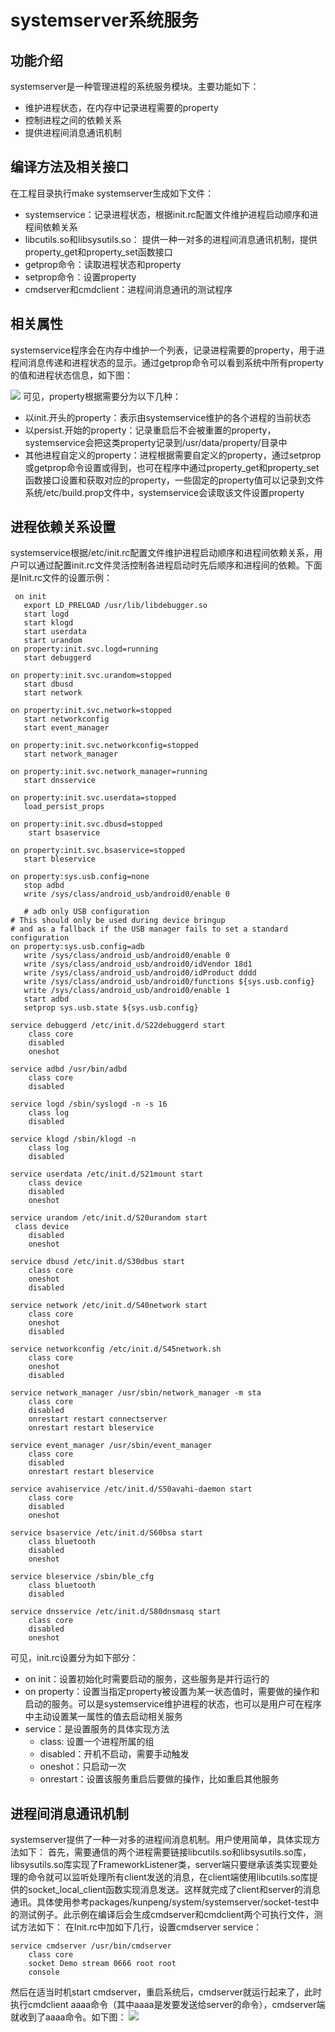 # systemserver系统服务

## 功能介绍
systemserver是一种管理进程的系统服务模块。主要功能如下：

* 维护进程状态，在内存中记录进程需要的property
* 控制进程之间的依赖关系
* 提供进程间消息通讯机制

## 编译方法及相关接口
在工程目录执行make systemserver生成如下文件：

* systemservice：记录进程状态，根据init.rc配置文件维护进程启动顺序和进程间依赖关系
* libcutils.so和libsysutils.so： 提供一种一对多的进程间消息通讯机制，提供property_get和property_set函数接口
* getprop命令：读取进程状态和property
* setprop命令：设置property
* cmdserver和cmdclient：进程间消息通讯的测试程序

## 相关属性
systemservice程序会在内存中维护一个列表，记录进程需要的property，用于进程间消息传递和进程状态的显示。通过getprop命令可以看到系统中所有property的值和进程状态信息，如下图：

![](images/getprop.png)
可见，property根据需要分为以下几种：

* 以init.开头的property：表示由systemservice维护的各个进程的当前状态
* 以persist.开始的property：记录重启后不会被重置的property，systemservice会把这类property记录到/usr/data/property/目录中
* 其他进程自定义的property：进程根据需要自定义的property，通过setprop或getprop命令设置或得到，也可在程序中通过property_get和property_set函数接口设置和获取对应的property，一些固定的property值可以记录到文件系统/etc/build.prop文件中，systemservice会读取该文件设置property

## 进程依赖关系设置

 systemservice根据/etc/init.rc配置文件维护进程启动顺序和进程间依赖关系，用户可以通过配置init.rc文件灵活控制各进程启动时先后顺序和进程间的依赖。下面是Init.rc文件的设置示例：
```
 on init
   export LD_PRELOAD /usr/lib/libdebugger.so
   start logd
   start klogd
   start userdata
   start urandom
on property:init.svc.logd=running
   start debuggerd

on property:init.svc.urandom=stopped
   start dbusd
   start network

on property:init.svc.network=stopped
   start networkconfig
   start event_manager

on property:init.svc.networkconfig=stopped
   start network_manager

on property:init.svc.network_manager=running
   start dnsservice

on property:init.svc.userdata=stopped
   load_persist_props

on property:init.svc.dbusd=stopped
    start bsaservice

on property:init.svc.bsaservice=stopped
   start bleservice

on property:sys.usb.config=none
   stop adbd
   write /sys/class/android_usb/android0/enable 0
   
   # adb only USB configuration
# This should only be used during device bringup
# and as a fallback if the USB manager fails to set a standard configuration
on property:sys.usb.config=adb
   write /sys/class/android_usb/android0/enable 0
   write /sys/class/android_usb/android0/idVendor 18d1
   write /sys/class/android_usb/android0/idProduct dddd
   write /sys/class/android_usb/android0/functions ${sys.usb.config}
   write /sys/class/android_usb/android0/enable 1
   start adbd
   setprop sys.usb.state ${sys.usb.config}

service debuggerd /etc/init.d/S22debuggerd start
    class core
    disabled
    oneshot
            
service adbd /usr/bin/adbd
    class core
    disabled
    
service logd /sbin/syslogd -n -s 16
    class log
    disabled

service klogd /sbin/klogd -n
    class log
    disabled

service userdata /etc/init.d/S21mount start
    class device
    disabled
    oneshot

service urandom /etc/init.d/S20urandom start
 class device
    disabled
    oneshot

service dbusd /etc/init.d/S30dbus start
    class core
    oneshot
    disabled

service network /etc/init.d/S40network start
    class core
    oneshot
    disabled

service networkconfig /etc/init.d/S45network.sh
    class core
    oneshot
    disabled

service network_manager /usr/sbin/network_manager -m sta
    class core
    disabled
    onrestart restart connectserver
    onrestart restart bleservice

service event_manager /usr/sbin/event_manager
    class core
    disabled
    onrestart restart bleservice

service avahiservice /etc/init.d/S50avahi-daemon start
    class core
    disabled
    oneshot

service bsaservice /etc/init.d/S60bsa start
    class bluetooth
    disabled
    oneshot

service bleservice /sbin/ble_cfg
    class bluetooth
    disabled

service dnsservice /etc/init.d/S80dnsmasq start
    class core
    disabled
    oneshot
```
 可见，init.rc设置分为如下部分：

 * on init：设置初始化时需要启动的服务，这些服务是并行运行的
 * on property：设置当指定property被设置为某一状态值时，需要做的操作和启动的服务。可以是systemservice维护进程的状态，也可以是用户可在程序中主动设置某一属性的值去启动相关服务
 * service：是设置服务的具体实现方法
 	+ class: 设置一个进程所属的组
 	+ disabled：开机不启动，需要手动触发
 	+ oneshot：只启动一次
 	+ onrestart：设置该服务重启后要做的操作，比如重启其他服务
 	
## 进程间消息通讯机制
systemserver提供了一种一对多的进程间消息机制。用户使用简单，具体实现方法如下：
首先，需要通信的两个进程需要链接libcutils.so和libsysutils.so库，libsysutils.so库实现了FrameworkListener类，server端只要继承该类实现要处理的命令就可以监听处理所有client发送的消息，在client端使用libcutils.so库提供的socket_local_client函数实现消息发送。这样就完成了client和server的消息通讯。具体使用参考packages/kunpeng/system/systemserver/socket-test中的测试例子。此示例在编译后会生成cmdserver和cmdclient两个可执行文件，测试方法如下：
在Init.rc中加如下几行，设置cmdserver service：
```
service cmdserver /usr/bin/cmdserver
    class core 
    socket Demo stream 0666 root root
    console
```
然后在适当时机start cmdserver，重启系统后，cmdserver就运行起来了，此时执行cmdclient aaaa命令（其中aaaa是发要发送给server的命令），cmdserver端就收到了aaaa命令。如下图：
![](images/cmdserver_rec.png)
